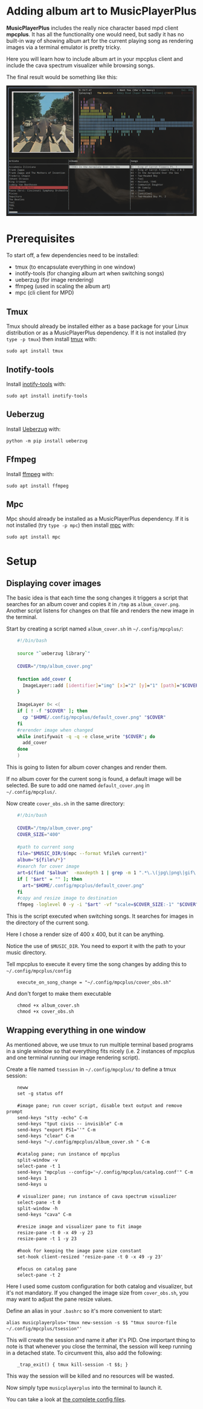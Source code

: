 # Adding album art to MusicPlayerPlus

**MusicPlayerPlus** includes the really nice character based mpd client
**mpcplus**. It has all the functionality one would need, but sadly it
has no built-in way of showing album art for the current playing song
as rendering images via a terminal emulator is pretty tricky.

Here you will learn how to include album art in your mpcplus client and
include the cava spectrum visualizer while browsing songs.

The final result would be something like this:

![MusicPlayerPlus With Album Art](musicplayerplus.png)

# Prerequisites

To start off, a few dependencies need to be installed:

-   tmux           (to encapsulate everything in one window)
-   inotify-tools  (for changing album art when switching songs)
-   ueberzug       (for image rendering)
-   ffmpeg         (used in scaling the album art)
-   mpc            (cli client for MPD)

## Tmux
Tmux should already be installed either as a base package for your
Linux distribution or as a MusicPlayerPlus dependency. If it is not
installed (try `type -p tmux`) then install
[tmux](https://github.com/tmux/tmux/wiki) with:

```
sudo apt install tmux
```

## Inotify-tools
Install [inotify-tools](https://github.com/inotify-tools/inotify-tools) with:

```
sudo apt install inotify-tools
```

## Ueberzug
Install [Ueberzug](https://github.com/seebye/ueberzug) with:

```
python -m pip install ueberzug
```

## Ffmpeg
Install [ffmpeg](http://www.ffmpeg.org/) with:

```
sudo apt install ffmpeg
```

## Mpc
Mpc should already be installed as a MusicPlayerPlus dependency.
If it is not installed (try `type -p mpc`) then install
[mpc](https://www.musicpd.org/clients/mpc/) with:

```
sudo apt install mpc
```

# Setup

## Displaying cover images

The basic idea is that each time the song changes it triggers a script
that searches for an album cover and copies it in `/tmp` as
`album_cover.png`. Another script listens for changes on that file and
renders the new image in the terminal.

Start by creating a script named `album_cover.sh` in `~/.config/mpcplus/`:

```bash
    #!/bin/bash

    source "`ueberzug library`"

    COVER="/tmp/album_cover.png"

    function add_cover {
      ImageLayer::add [identifier]="img" [x]="2" [y]="1" [path]="$COVER"
    }

    ImageLayer 0< <(
    if [ ! -f "$COVER" ]; then
      cp "$HOME/.config/mpcplus/default_cover.png" "$COVER"
    fi
    #rerender image when changed
    while inotifywait -q -q -e close_write "$COVER"; do
      add_cover
    done
    )
```

This is going to listen for album cover changes and render them.

If no album cover for the current song is found, a default image will be
selected. Be sure to add one named `default_cover.png` in `~/.config/mpcplus/`.

Now create `cover_obs.sh` in the same directory:

```bash
    #!/bin/bash

    COVER="/tmp/album_cover.png"
    COVER_SIZE="400"

    #path to current song
    file="$MUSIC_DIR/$(mpc --format %file% current)"
    album="${file%/*}"
    #search for cover image
    art=$(find "$album"  -maxdepth 1 | grep -m 1 ".*\.\(jpg\|png\|gif\|bmp\)")
    if [ "$art" = "" ]; then
      art="$HOME/.config/mpcplus/default_cover.png"
    fi
    #copy and resize image to destination
    ffmpeg -loglevel 0 -y -i "$art" -vf "scale=$COVER_SIZE:-1" "$COVER"
```

This is the script executed when switching songs. It searches for images
in the directory of the current song.

Here I chose a render size of 400 x 400, but it can be anything.

Notice the use of `$MUSIC_DIR`. You need to export it with the path to
your music directory.

Tell mpcplus to execute it every time the song changes by adding this to
`~/.config/mpcplus/config`

```
    execute_on_song_change = "~/.config/mpcplus/cover_obs.sh"
```

And don't forget to make them executable

```
    chmod +x album_cover.sh
    chmod +x cover_obs.sh
```

## Wrapping everything in one window

As mentioned above, we use tmux to run multiple terminal based programs
in a single window so that everything fits nicely (i.e. 2 instances of
mpcplus and one terminal running our image rendering script).

Create a file named `tsession` in `~/.config/mpcplus/` to define a tmux
session:

```
    neww
    set -g status off

    #image pane; run cover script, disable text output and remove prompt
    send-keys "stty -echo" C-m
    send-keys "tput civis -- invisible" C-m
    send-keys "export PS1=''" C-m
    send-keys "clear" C-m
    send-keys "~/.config/mpcplus/album_cover.sh " C-m

    #catalog pane; run instance of mpcplus
    split-window -v
    select-pane -t 1
    send-keys "mpcplus --config='~/.config/mpcplus/catalog.conf'" C-m
    send-keys 1
    send-keys u

    # visualizer pane; run instance of cava spectrum visualizer
    select-pane -t 0
    split-window -h
    send-keys "cava" C-m

    #resize image and visualizer pane to fit image
    resize-pane -t 0 -x 49 -y 23
    resize-pane -t 1 -y 23

    #hook for keeping the image pane size constant
    set-hook client-resized 'resize-pane -t 0 -x 49 -y 23'

    #focus on catalog pane
    select-pane -t 2
```

Here I used some custom configuration for both catalog and visualizer,
but it's not mandatory. If you changed the image size from
`cover_obs.sh`, you may want to adjust the pane resize values.

Define an alias in your `.bashrc` so it's more convenient to start:

```
alias musicplayerplus='tmux new-session -s $$ "tmux source-file ~/.config/mpcplus/tsession"'
```

This will create the session and name it after it's PID. One important
thing to note is that whenever you close the terminal, the session will
keep running in a detached state. To circumvent this, also add the
following:

```
    _trap_exit() { tmux kill-session -t $$; }
```

This way the session will be killed and no resources will be wasted.

Now simply type `musicplayerplus` into the terminal to launch it.

You can take a look at
<a href="https://github.com/doctorfree/MusicPlayerPlus/tree/master/with-cover-art" target="_blank"> the complete config files</a>.
